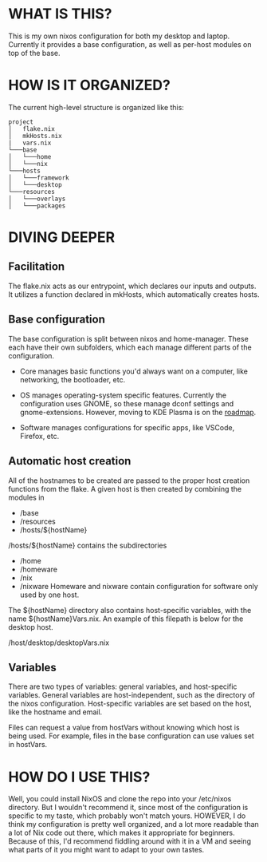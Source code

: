 # WHAT IS THIS?
This is my own nixos configuration for both my desktop and laptop. Currently it provides a base configuration, as well as per-host modules on top of the base.

# HOW IS IT ORGANIZED?
The current high-level structure is organized like this:

```
project
│   flake.nix
│   mkHosts.nix
|   vars.nix
└───base
│   └───home
│   └───nix
└───hosts
│   └───framework
│   └───desktop
└───resources
│   └───overlays
│   └───packages
```

# DIVING DEEPER

## Facilitation
The flake.nix acts as our entrypoint, which declares our inputs and outputs. It utilizes a function declared in mkHosts, which automatically creates hosts.

## Base configuration
The base configuration is split between nixos and home-manager. These each have their own subfolders, which each manage different parts of the configuration.

- Core manages basic functions you'd always want on a computer, like networking, the bootloader, etc.

- OS manages operating-system specific features. Currently the configuration uses GNOME, so these manage dconf settings and gnome-extensions. However, moving to KDE Plasma is on the [roadmap](roadmap.md).

- Software manages configurations for specific apps, like VSCode, Firefox, etc.

## Automatic host creation
All of the hostnames to be created are passed to the proper host creation functions from the flake. A given host is then created by combining the modules in

- /base
- /resources
- /hosts/${hostName}

/hosts/${hostName} contains the subdirectories
- /home
- /homeware
- /nix
- /nixware
Homeware and nixware contain configuration for software only used by one host.

The ${hostName} directory also contains host-specific variables, with the name ${hostName}Vars.nix. An example of this filepath is below for the desktop host.

/host/desktop/desktopVars.nix

## Variables
There are two types of variables: general variables, and host-specific variables. General variables are host-independent, such as the directory of the nixos configuration. Host-specific variables are set based on the host, like the hostname and email.

Files can request a value from hostVars without knowing which host is being used. For example, files in the base configuration can use values set in hostVars.

# HOW DO I USE THIS?

Well, you could install NixOS and clone the repo into your /etc/nixos directory. But I wouldn't recommend it, since most of the configuration is specific to my taste, which probably won't match yours. HOWEVER, I do think my configuration is pretty well organized, and a lot more readable than a lot of Nix code out there, which makes it appropriate for beginners. Because of this, I'd recommend fiddling around with it in a VM and seeing what parts of it you might want to adapt to your own tastes.